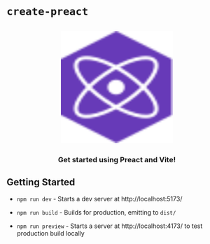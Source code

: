 # `create-preact`

<h2 style="text-align: center">
  <img height="256" width="256" src="./src/assets/preact.svg" alt="preact logo">
</h2>

<h3 align="center">Get started using Preact and Vite!</h3>

## Getting Started

- `npm run dev` - Starts a dev server at http://localhost:5173/

- `npm run build` - Builds for production, emitting to `dist/`

- `npm run preview` - Starts a server at http://localhost:4173/ to test production build locally
